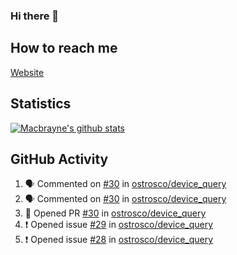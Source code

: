 ### Hi there 👋
## How to reach me
[Website](https://macbrayne.de)
<!--
Missing: Email
-->
## Statistics
[![Macbrayne's github stats](https://github-readme-stats.vercel.app/api?username=macbrayne&count_private=true&show_icons=true&hide=stars)](https://github.com/macbrayne/github-readme-stats)
## GitHub Activity
<!--START_SECTION:activity-->
1. 🗣 Commented on [#30](https://github.com/ostrosco/device_query/issues/30) in [ostrosco/device_query](https://github.com/ostrosco/device_query)
2. 🗣 Commented on [#30](https://github.com/ostrosco/device_query/issues/30) in [ostrosco/device_query](https://github.com/ostrosco/device_query)
3. 💪 Opened PR [#30](https://github.com/ostrosco/device_query/pull/30) in [ostrosco/device_query](https://github.com/ostrosco/device_query)
4. ❗️ Opened issue [#29](https://github.com/ostrosco/device_query/issues/29) in [ostrosco/device_query](https://github.com/ostrosco/device_query)
5. ❗️ Opened issue [#28](https://github.com/ostrosco/device_query/issues/28) in [ostrosco/device_query](https://github.com/ostrosco/device_query)
<!--END_SECTION:activity-->


<!--
**macbrayne/macbrayne** is a ✨ _special_ ✨ repository because its `README.md` (this file) appears on your GitHub profile.

Here are some ideas to get you started:

- 🔭 I’m currently working on ...
- 🌱 I’m currently learning ...
- 👯 I’m looking to collaborate on ...
- 🤔 I’m looking for help with ...
- 💬 Ask me about ...
- 📫 How to reach me: ...
- 😄 Pronouns: ...
- ⚡ Fun fact: ...
-->
